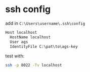 # ssh config

add in `C:\Users\username\.ssh\config`

```txt
Host localhost
  HostName localhost
  User ags
  IdentityFile C:\pat\to\ags-key
```

test with:

```bash
ssh -p 8022 -Tv localhost
```
